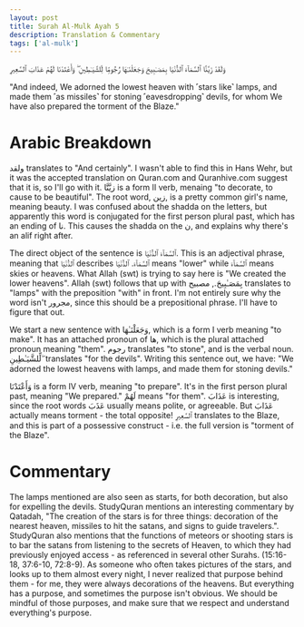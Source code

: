 ```yaml
---
layout: post
title: Surah Al-Mulk Ayah 5
description: Translation & Commentary
tags: ['al-mulk']
---
```


وَلَقَدْ زَيَّنَّا ٱلسَّمَآءَ ٱلدُّنْيَا بِمَصَـٰبِيحَ وَجَعَلْنَـٰهَا رُجُومًۭا لِّلشَّيَـٰطِينِ ۖ وَأَعْتَدْنَا لَهُمْ عَذَابَ ٱلسَّعِيرِ

"And indeed, We adorned the lowest heaven with ˹stars like˺ lamps, and made them ˹as missiles˺ for stoning ˹eavesdropping˺ devils, for whom We have also prepared the torment of the Blaze."

# Arabic Breakdown

ولقد translates to "And certainly". I wasn't able to find this in Hans Wehr, but it was the accepted translation on Quran.com and Quranhive.com suggest that it is, so I'll go with it.
زيَّنَّا is a form II verb, menaing "to decorate, to cause to be beautiful". The root word, زين, is a pretty common girl's name, meaning beauty. I was confused about
the shadda on the letters, but apparently this word is conjugated for the first person plural past, which has an ending of نا. This causes the shadda on the ن, and explains
why there's an alif right after.

The direct object of the sentence is ٱلسَّمَآءَ ٱلدُّنْيَا. This is an adjectival phrase, meaning that ٱلدُّنْيَا describes ٱلسَّمَآءَ. ٱلدُّنْيَا means "lower" while ٱلسَّمَآءَ means skies or heavens.
What Allah (swt) is trying to say here is "We created the lower heavens". Allah (swt) follows that up with بِمَصَـٰبِيحَ., مصبيح translates to "lamps" with the preposition "with" in front.
I'm not entirely sure why the word isn't مجرور, since this should be a prepositional phrase. I'll have to figure that out.

We start a new sentence with وَجَعَلْنَـٰهَا, which is a form I verb meaning "to make". It has an attached pronoun of ها, which is the plural attached pronoun meaning "them". رجوم translates
"to stone", and is the verbal noun.  لِّلشَّيَـٰطِينِ ۖ  translates "for the devils". Writing this sentence out, we have: "We adorned the lowest heavens with lamps, and made them for stoning devils."

وَأَعْتَدْنَا is a form IV verb, meaning "to prepare". It's in the first person plural past, meaning "We prepared." لَهُمْ means "for them". عَذَابَ is interesting, since the root words عَذَبَ usually means
polite, or agreeable. But عَذَابَ actually means torment - the total opposite! ٱلسَّعِيرِ translates to the Blaze, and this is part of a possessive construct - i.e. the full version is
"torment of the Blaze".

# Commentary

The lamps mentioned are also seen as starts, for both decoration, but also for expelling the devils. StudyQuran mentions an interesting commentary by Qatadah, "The creation of the stars is for
three things: decoration of the nearest heaven, missiles to hit the satans, and signs to guide travelers.". StudyQuran also mentions that the functions of meteors or shooting stars is to bar the satans
from listening to the secrets of Heaven, to which they had previously enjoyed access - as referenced in several other Surahs. (15:16-18, 37:6-10, 72:8-9). As someone who often takes pictures of the stars,
and looks up to them almost every night, I never realized that purpose behind them - for me, they were always decorations of the heavens. But everything has a purpose, and sometimes the purpose isn't obvious.
We should be mindful of those purposes, and make sure that we respect and understand everything's purpose.
